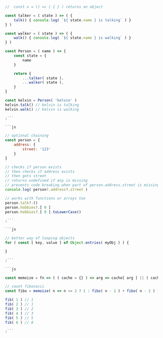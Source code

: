 ```js

//	const x = () => ( { } ) returns an object

const talker = ( state ) => ( {
	talk() { console.log( `${ state.name } is talking` ) }
} )

const walker = ( state ) => ( {
	walk() { console.log( `${ state.name } is walking` ) }
} )

const Person = ( name ) => {
	const state = {
		name
	}

	return {
		...talker( state ),
		...walker( state ),
	}
}

const kelvin = Person( 'kelvin' )
kelvin.talk() // kelvin is talking
kelvin.walk() // kelvin is walking

;```

```js

// optional chaining
const person = {
	address: {
		street: '123'
	}
}

// checks if person exists
// then checks if address exists
// then gets street
// returns undefined if any is missing
// prevents code breaking when part of person.address.street is missing
console.log( person?.address?.street )

// works with functions or arrays too
person.talk?.()
person.hobbies?.[ 0 ]
person.hobbies?.[ 0 ].toLowerCase()

;```

```js

// better way of looping objects
for ( const [ key, value ] of Object.entries( myObj ) ) {

}

;```

```js

const memoize = fn => ( ( cache = {} ) => arg => cache[ arg ] || ( cache[ arg ] = fn( arg ) ) )()

// count fibonacci
const fibo = memoize( n => n <= 2 ? 1 : fibo( n - 1 ) + fibo( n - 2 ) )

fib( 1 ) // 1
fib( 2 ) // 1
fib( 3 ) // 2
fib( 4 ) // 3
fib( 5 ) // 5
fib( 6 ) // 8

;```